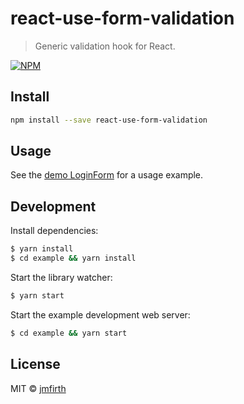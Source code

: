 # react-use-form-validation

> Generic validation hook for React.

[![NPM](https://img.shields.io/npm/v/react-use-validation.svg)](https://www.npmjs.com/package/react-use-validation)

## Install

```bash
npm install --save react-use-form-validation
```

## Usage

See the [demo LoginForm](example/src/LoginForm.tsx) for a usage example.

## Development

Install dependencies:

```sh
$ yarn install
$ cd example && yarn install
```

Start the library watcher:

```sh
$ yarn start
```

Start the example development web server:

```sh
$ cd example && yarn start
```

## License

MIT © [jmfirth](https://github.com/jmfirth)

